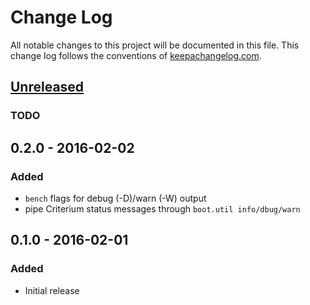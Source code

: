 # Change Log
All notable changes to this project will be documented in this file. This
change log follows the conventions of [keepachangelog.com](http://keepachangelog.com/).

## [Unreleased]
### TODO

## 0.2.0 - 2016-02-02
### Added
- `bench` flags for debug (-D)/warn (-W) output
- pipe Criterium status messages through `boot.util info/dbug/warn`

## 0.1.0 - 2016-02-01
### Added
- Initial release

[Unreleased]: https://github.com/tulos/boot-criterium/compare/0.1.0...HEAD
